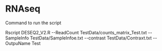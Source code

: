 # RNAseq


Command to run the script

Rscript DESEQ2_V2.R --ReadCount TestData/counts_matrix_Test.txt --SampleInfo TestData/SampleInfoe.txt --contrast TestData/Contraxt.txt --OutpuName Test


